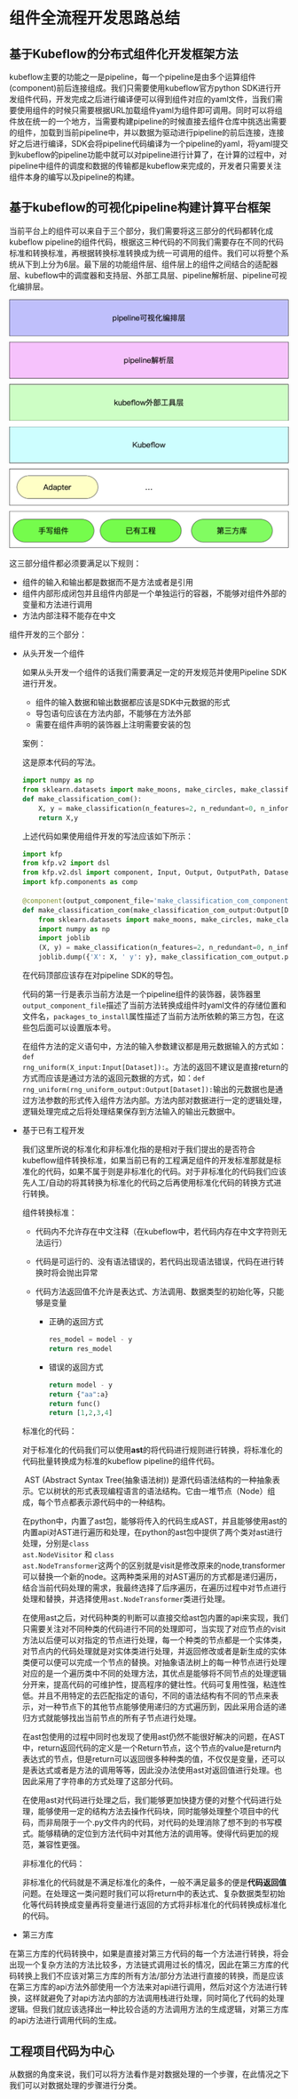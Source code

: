 # 组件全流程开发思路总结

## 基于Kubeflow的分布式组件化开发框架方法

​		kubeflow主要的功能之一是pipeline，每一个pipeline是由多个运算组件(component)前后连接组成。我们只需要使用kubeflow官方python SDK进行开发组件代码，开发完成之后进行编译便可以得到组件对应的yaml文件，当我们需要使用组件的时候只需要根据URL加载组件yaml为组件即可调用。同时可以将组件放在统一的一个地方，当需要构建pipeline的时候直接去组件仓库中挑选出需要的组件，加载到当前pipeline中，并以数据为驱动进行pipeline的前后连接，连接好之后进行编译，SDK会将pipeline代码编译为一个pipeline的yaml，将yaml提交到kubeflow的pipeline功能中就可以对pipeline进行计算了，在计算的过程中，对pipeline中组件的调度和数据的传输都是kubeflow来完成的，开发者只需要关注组件本身的编写以及pipeline的构建。

## 基于kubeflow的可视化pipeline构建计算平台框架

​		当前平台上的组件可以来自于三个部分，我们需要将这三部分的代码都转化成kubeflow pipeline的组件代码，根据这三种代码的不同我们需要存在不同的代码标准和转换标准，再根据转换标准转换成为统一可调用的组件。我们可以将整个系统从下到上分为6层。最下层的功能组件层、组件层上的组件之间结合的适配器层、kubeflow中的调度器和支持层、外部工具层、pipeline解析层、pipeline可视化编排层。

![image-20220407164945009](组件全流程开发思路总结.assets/image-20220407164945009-9321386.png)

这三部分组件都必须要满足以下规则：

+ 组件的输入和输出都是数据而不是方法或者是引用
+ 组件内部形成闭包并且组件内部是一个单独运行的容器，不能够对组件外部的变量和方法进行调用
+ 方法内部注释不能存在中文 

组件开发的三个部分：

+ 从头开发一个组件

  如果从头开发一个组件的话我们需要满足一定的开发规范并使用Pipeline SDK进行开发。

  + 组件的输入数据和输出数据都应该是SDK中元数据的形式
  + 导包语句应该在方法内部，不能够在方法外部
  + 需要在组件声明的装饰器上注明需要安装的包

  案例：

  这是原本代码的写法。

  ```python
  import numpy as np
  from sklearn.datasets import make_moons, make_circles, make_classification
  def make_classification_com():
      X, y = make_classification(n_features=2, n_redundant=0, n_informative=2,random_state=1, n_clusters_per_class=1)
      return X,y
  ```

  上述代码如果使用组件开发的写法应该如下所示：

  ```python
  import kfp
  from kfp.v2 import dsl
  from kfp.v2.dsl import component, Input, Output, OutputPath, Dataset, Model,InputPath
  import kfp.components as comp
  
  @component(output_component_file='make_classification_com_component.yaml', packages_to_install=['joblib', 'numpy','sklearn'])
  def make_classification_com(make_classification_com_output:Output[Dataset]):
      from sklearn.datasets import make_moons, make_circles, make_classification
      import numpy as np
      import joblib
      (X, y) = make_classification(n_features=2, n_redundant=0, n_informative=2, random_state=1, n_clusters_per_class=1)
      joblib.dump({'X': X, ' y': y}, make_classification_com_output.path)
  ```

  在代码顶部应该存在对pipeline SDK的导包。

  代码的第一行是表示当前方法是一个pipeline组件的装饰器，装饰器里<code>output_component_file</code>描述了当前方法转换成组件时yaml文件的存储位置和文件名，<code>packages_to_install</code>属性描述了当前方法所依赖的第三方包，在这些包后面可以设置版本号。

  在组件方法的定义语句中，方法的输入参数建议都是用元数据输入的方式如：<code>def rng_uniform(X_input:Input[Dataset]):</code>。方法的返回不建议是直接return的方式而应该是通过方法的返回元数据的方式，如：<code>def rng_uniform(rng_uniform_output:Output[Dataset]):</code>输出的元数据也是通过方法参数的形式传入组件方法内部。方法内部对数据进行一定的逻辑处理，逻辑处理完成之后将处理结果保存到方法输入的输出元数据中。

+ 基于已有工程开发

  我们这里所说的标准化和非标准化指的是相对于我们提出的是否符合kubeflow组件转换标准，如果当前已有的工程满足组件的开发标准那就是标准化的代码，如果不属于则是非标准化的代码。对于非标准化的代码我们应该先人工/自动的将其转换为标准化的代码之后再使用标准化代码的转换方式进行转换。

  组件转换标准：

  + 代码内不允许存在中文注释（在kubeflow中，若代码内存在中文字符则无法运行）

  + 代码是可运行的、没有语法错误的，若代码出现语法错误，代码在进行转换时将会抛出异常

  + 代码方法返回值不允许是表达式、方法调用、数据类型的初始化等，只能够是变量

  	+ 正确的返回方式

  		```python
  		res_model = model - y
  		return res_model
  		```

  	+ 错误的返回方式

  		```python
  		return model - y
  		return {"aa":a}
  		return func()
  		return [1,2,3,4]
  		```

  标准化的代码：

  ​	    对于标准化的代码我们可以使用**ast**的将代码进行规则进行转换，将标准化的代码批量转换成为标准的kubeflow pipeline的组件代码。

  ​	    AST (Abstract Syntax Tree(抽象语法树)) 是源代码语法结构的一种抽象表示。它以树状的形式表现编程语言的语法结构。它由一堆节点（Node）组成，每个节点都表示源代码中的一种结构。

  ​		在python中，内置了ast包，能够将传入的代码生成AST，并且能够使用ast的内置api对AST进行遍历和处理，在python的ast包中提供了两个类对ast进行处理，分别是<code>class ast.NodeVisitor</code> 和 <code>class ast.NodeTransformer</code>这两个的区别就是visit是修改原来的node,transformer可以替换一个新的node。这两种类采用的对AST遍历的方式都是递归遍历，结合当前代码处理的需求，我最终选择了后序遍历，在遍历过程中对节点进行处理和替换，并选择使用<code>ast.NodeTransformer</code>类进行处理。

  ​		在使用ast之后，对代码种类的判断可以直接交给ast包内置的api来实现，我们只需要关注对不同种类的代码进行不同的处理即可，当实现了对应节点的visit方法以后便可以对指定的节点进行处理，每一个种类的节点都是一个实体类，对节点内的代码处理就是对实体类进行处理，并返回修改或者是新生成的实体类便可以便可以完成一个节点的替换。对抽象语法树上的每一种节点进行处理对应的是一个遍历类中不同的处理方法，其优点是能够将不同节点的处理逻辑分开来，提高代码的可维护性，提高程序的健壮性。代码可复用性强，粘连性低。并且不用特定的去匹配指定的语句，不同的语法结构有不同的节点来表示，对一种节点下的其他节点能够使用递归的方式遍历到，因此采用合适的递归方式就能够找出当前节点的所有子节点进行处理。

  ​		在ast包使用的过程中同时也发现了使用ast仍然不能很好解决的问题，在AST中，return返回代码的定义是一个Return节点，这个节点的value是return内表达式的节点，但是return可以返回很多种种类的值，不仅仅是变量，还可以是表达式或者是方法的调用等等，因此没办法使用ast对返回值进行处理。也因此采用了字符串的方式处理了这部分代码。

  ​		在使用ast对代码进行处理之后，我们能够更加快捷方便的对整个代码进行处理，能够使用一定的结构方法去操作代码块，同时能够处理整个项目中的代码，而非局限于一个.py文件内的代码，对代码的处理消除了想不到的书写模式。能够精确的定位到方法代码中对其他方法的调用等。使得代码更加的规范，兼容性更强。

  非标准化的代码：

  非标准化的代码就是不满足标准化的条件，一般不满足最多的便是**代码返回值**问题。在处理这一类问题时我们可以将return中的表达式、复杂数据类型初始化等代码转换成变量再将变量进行返回的方式将非标准化的代码转换成标准化的代码。

+ 第三方库

​		在第三方库的代码转换中，如果是直接对第三方代码的每一个方法进行转换，将会出现一个复杂方法的方法比较多，方法链式调用过长的情况，因此在第三方库的代码转换上我们不应该对第三方库的所有方法/部分方法进行直接的转换，而是应该在第三方库的api方法外部使用一个方法来对api进行调用，然后对这个方法进行转换，这样就避免了对api方法内部的方法调用栈进行处理，同时简化了代码的处理逻辑。但我们就应该选择出一种比较合适的方法调用方法的生成逻辑，对第三方库的api方法进行调用代码的生成。

## 工程项目代码为中心

从数据的角度来说，我们可以将方法看作是对数据处理的一个步骤，在此情况之下我们可以对数据处理的步骤进行分类。





